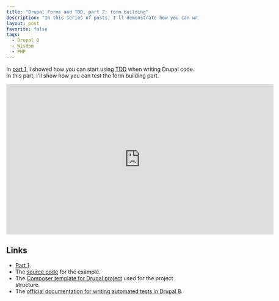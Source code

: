 ```yaml
---
title: "Drupal Forms and TDD, part 2: form building"
description: "In this series of posts, I'll demonstrate how you can write forms in Drupal while using true TDD. In this first part, we'll talk about testing how the form is built."
layout: post
favorite: false
tags:
  - Drupal 8
  - Wisdom
  - PHP
---
```


In [part 1](/lore/2018/01/29/drupal-forms-and-tdd-part-1-file-validation/), I showed how you can start using <abbr title="Test Driven Development">TDD</abbr> when writing Drupal code. In this part, I'll show how you can test the form building part.

<iframe width="700" height="394" src="https://www.youtube.com/embed/iK15gqkV9oc" frameborder="0" allow="autoplay; encrypted-media" allowfullscreen></iframe>

## Links

* [Part 1](/lore/2018/01/29/drupal-forms-and-tdd-part-1-file-validation/).
* The [source code](https://github.com/wadmiraal/drupal8_tdd_form_validation) for the example.
* The [Composer template for Drupal project](https://github.com/drupal-composer/drupal-project) used for the project structure.
* The [official documentation for writing automated tests in Drupal 8](https://api.drupal.org/api/drupal/core%21core.api.php/group/testing/8.5.x).
